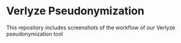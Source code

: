 # Verlyze Pseudonymization

This repository includes screenshots of the workflow of our Verlyze pseudonymization tool




